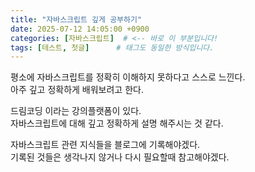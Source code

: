 ```yaml
---
title: "자바스크립트 깊게 공부하기"
date: 2025-07-12 14:05:00 +0900
categories: [자바스크립트]  # <-- 바로 이 부분입니다!
tags: [테스트, 첫글]      # 태그도 동일한 방식입니다.
---
```


평소에 자바스크립트를 정확히 이해하지 못하다고 스스로 느낀다.  
아주 깊고 정확하게 배워보려고 한다.

드림코딩 이라는 강의플랫폼이 있다.  
자바스크립트에 대해 깊고 정확하게 설명 해주시는 것 같다.

자바스크립트 관련 지식들을 블로그에 기록해야겠다.  
기록된 것들은 생각나지 않거나 다시 필요할때 참고해야겠다.